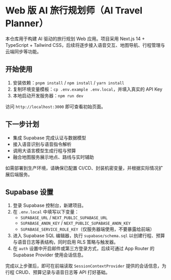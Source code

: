 Web 版 AI 旅行规划师（AI Travel Planner）
================================================

本仓库用于构建 AI 驱动的旅行规划 Web 应用。项目采用 Next.js 14 + TypeScript + Tailwind CSS，后续将逐步接入语音交互、地图导航、行程管理与云端同步等功能。

## 开始使用

1. 安装依赖：`pnpm install` / `npm install` / `yarn install`
2. 复制环境变量模板：`cp .env.example .env.local`，并填入真实的 API Key
3. 本地启动开发服务器：`npm run dev`

访问 `http://localhost:3000` 即可查看初始页面。

## 下一步计划

- 集成 Supabase 完成认证与数据模型
- 接入语音识别与语音指令解析
- 调用大语言模型生成行程与预算
- 融合地图服务展示地点、路线与实时辅助

如需部署到生产环境，请确保已配置 CI/CD、封装机密变量，并根据实际情况扩展后端服务。

## Supabase 设置

1. 登录 Supabase 控制台，新建项目。
2. 在 `.env.local` 中填写以下变量：
	- `SUPABASE_URL` / `NEXT_PUBLIC_SUPABASE_URL`
	- `SUPABASE_ANON_KEY` / `NEXT_PUBLIC_SUPABASE_ANON_KEY`
	- `SUPABASE_SERVICE_ROLE_KEY`（仅服务器端使用，不要暴露给前端）
3. 进入 Supabase SQL 编辑器，执行 `supabase/schema.sql` 以创建行程、预算与语音日志等表结构，同时启用 RLS 策略与触发器。
4. 在 `auth` 设置中开启邮件或第三方登录方式，后续可通过 App Router 的 Supabase Provider 使用会话信息。

完成以上步骤后，即可在前端读取 `SessionContextProvider` 提供的会话信息，为行程 CRUD、预算记录与语音日志等 API 打好基础。
